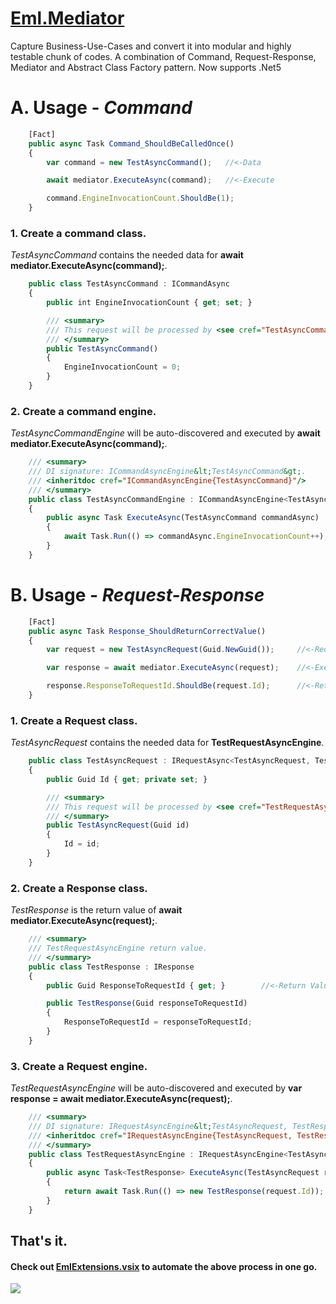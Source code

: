# [Eml.Mediator](https://preview.nuget.org/packages/Eml.Mediator/)
Capture Business-Use-Cases and convert it into modular and highly testable chunk of codes. A combination of Command, Request-Response, Mediator and Abstract Class Factory pattern. Now supports .Net5

# A. Usage - ***Command***
    
```javascript
    [Fact]
    public async Task Command_ShouldBeCalledOnce()
    {
        var command = new TestAsyncCommand();   //<-Data

        await mediator.ExecuteAsync(command);   //<-Execute

        command.EngineInvocationCount.ShouldBe(1);
    }
 ```

### 1. Create a command class.
*TestAsyncCommand* contains the needed data for  **await mediator.ExecuteAsync(command);**.
```javascript
    public class TestAsyncCommand : ICommandAsync
    {
        public int EngineInvocationCount { get; set; }

        /// <summary>
        /// This request will be processed by <see cref="TestAsyncCommandEngine"/>.
        /// </summary>
        public TestAsyncCommand()
        {
            EngineInvocationCount = 0;
        }
    }
```

### 2. Create a command engine.
*TestAsyncCommandEngine* will be auto-discovered and executed by **await mediator.ExecuteAsync(command);**.

```javascript
    /// <summary>
    /// DI signature: ICommandAsyncEngine&lt;TestAsyncCommand&gt;.
    /// <inheritdoc cref="ICommandAsyncEngine{TestAsyncCommand}"/>
    /// </summary>
    public class TestAsyncCommandEngine : ICommandAsyncEngine<TestAsyncCommand>
    {
        public async Task ExecuteAsync(TestAsyncCommand commandAsync)
        {
            await Task.Run(() => commandAsync.EngineInvocationCount++);
        }
    }
```

# B. Usage - ***Request-Response***

```javascript
    [Fact]
    public async Task Response_ShouldReturnCorrectValue()
    {
        var request = new TestAsyncRequest(Guid.NewGuid());     //<-Request

        var response = await mediator.ExecuteAsync(request);    //<-Execute

        response.ResponseToRequestId.ShouldBe(request.Id);      //<-Return Value
    }
```

### 1. Create a Request class.
*TestAsyncRequest* contains the needed data for **TestRequestAsyncEngine**.
```javascript
    public class TestAsyncRequest : IRequestAsync<TestAsyncRequest, TestResponse>
    {
        public Guid Id { get; private set; }

        /// <summary>
        /// This request will be processed by <see cref="TestRequestAsyncEngine"/>.
        /// </summary>
        public TestAsyncRequest(Guid id)
        {
            Id = id;
        }
    }
```

### 2. Create a Response class.
*TestResponse* is the return value of **await mediator.ExecuteAsync(request);**.
```javascript
    /// <summary>
    /// TestRequestAsyncEngine return value.
    /// </summary>
    public class TestResponse : IResponse
    {
        public Guid ResponseToRequestId { get; }        //<-Return Value

        public TestResponse(Guid responseToRequestId)
        {
            ResponseToRequestId = responseToRequestId;
        }
    }
```

### 3. Create a Request engine.
*TestRequestAsyncEngine* will be auto-discovered and executed by **var response = await mediator.ExecuteAsync(request);**.

```javascript
    /// <summary>
    /// DI signature: IRequestAsyncEngine&lt;TestAsyncRequest, TestResponse&gt;.
    /// <inheritdoc cref="IRequestAsyncEngine{TestAsyncRequest, TestResponse}"/>
    /// </summary>
    public class TestRequestAsyncEngine : IRequestAsyncEngine<TestAsyncRequest, TestResponse>
    {
        public async Task<TestResponse> ExecuteAsync(TestAsyncRequest request)
        {
            return await Task.Run(() => new TestResponse(request.Id));
        }
    }
```
## That's it.
#### Check out [EmlExtensions.vsix](https://marketplace.visualstudio.com/items?itemName=eDuDeTification.EmlExtensions) to automate the above process in one go.
![](Art/Steps.gif)


